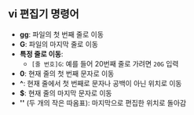 ## vi 편집기 명령어

- **gg**: 파일의 첫 번째 줄로 이동
- **G**: 파일의 마지막 줄로 이동
- **특정 줄로 이동**: 
  - `[줄 번호]G`: 예를 들어 20번째 줄로 가려면 `20G` 입력
- **0**: 현재 줄의 첫 번째 문자로 이동
- **^**: 현재 줄에서 첫 번째로 문자나 공백이 아닌 위치로 이동
- **$**: 현재 줄의 마지막 문자로 이동
- **''** (두 개의 작은 따옴표): 마지막으로 편집한 위치로 돌아감
